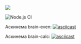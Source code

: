 <a href="https://codeclimate.com/github/Jorah-M/frontend-project-lvl1/maintainability"><img src="https://api.codeclimate.com/v1/badges/c65b211c19999419e657/maintainability" /></a>

![Node.js CI](https://github.com/Jorah-M/frontend-project-lvl1/workflows/Node.js%20CI/badge.svg)

Аскинема brain-even:
[![asciicast](https://asciinema.org/a/XPmSSTWWnkWcQ733WC6ROWrhf.svg)](https://asciinema.org/a/XPmSSTWWnkWcQ733WC6ROWrhf)

Аскинема brain-calc:
[![asciicast](https://asciinema.org/a/2m9Kmvixk0DoVtWgzcJoQ3l55.svg)](https://asciinema.org/a/2m9Kmvixk0DoVtWgzcJoQ3l55)